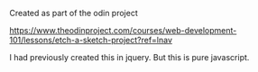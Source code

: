 Created as part of the odin project


https://www.theodinproject.com/courses/web-development-101/lessons/etch-a-sketch-project?ref=lnav


I had previously created this in jquery. But this is pure javascript.

